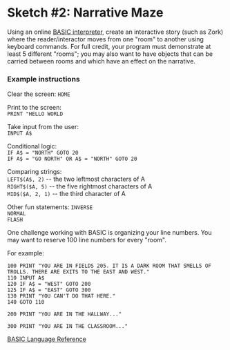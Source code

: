 # Sketch #2: Narrative Maze

Using an online [BASIC interpreter](https://www.calormen.com/jsbasic/), create an interactive story (such as Zork) where the reader/interactor moves from one "room" to another using keyboard commands. For full credit, your program must demonstrate at least 5 different "rooms"; you may also want to have objects that can be carried between rooms and which have an effect on the narrative. 

### Example instructions

Clear the screen:
`HOME`  

Print to the screen:  
`PRINT "HELLO WORLD`

Take input from the user:  
`INPUT A$`

Conditional logic:  
`IF A$ = "NORTH" GOTO 20`  
`IF A$ = "GO NORTH" OR A$ = "NORTH" GOTO 20`

Comparing strings:  
`LEFT$(A$, 2)` -- the two leftmost characters of A  
`RIGHT$($A, 5)` -- the five rightmost characters of A  
`MID$($A, 2, 1)` -- the third character of A  

Other fun statements:
`INVERSE`  
`NORMAL`  
`FLASH`  


One challenge working with BASIC is organizing your line numbers. You may want to reserve 100 line numbers for every "room". 

For example:
```
100 PRINT "YOU ARE IN FIELDS 205. IT IS A DARK ROOM THAT SMELLS OF TROLLS. THERE ARE EXITS TO THE EAST AND WEST."
110 INPUT A$
120 IF A$ = "WEST" GOTO 200
125 IF A$ = "EAST" GOTO 300
130 PRINT "YOU CAN'T DO THAT HERE."
140 GOTO 110

200 PRINT "YOU ARE IN THE HALLWAY..."

300 PRINT "YOU ARE IN THE CLASSROOM..."
```


[BASIC Language Reference](https://www.apple.asimov.net/documentation/programming/basic/Applesoft%20BASIC%20Quick%20Reference%20Guide.pdf)


